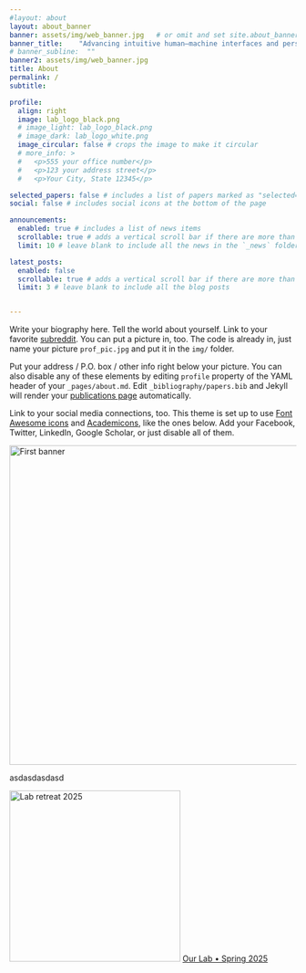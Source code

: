 ```yaml
---
#layout: about
layout: about_banner
banner: assets/img/web_banner.jpg   # or omit and set site.about_banner in _config.yml
banner_title:    "Advancing intuitive human–machine interfaces and personalized robotic interventions through interdisciplinary innovation"
# banner_subline:  ""
banner2: assets/img/web_banner.jpg
title: About
permalink: /
subtitle:

profile:
  align: right
  image: lab_logo_black.png
  # image_light: lab_logo_black.png
  # image_dark: lab_logo_white.png
  image_circular: false # crops the image to make it circular
  # more_info: >
  #   <p>555 your office number</p>
  #   <p>123 your address street</p>
  #   <p>Your City, State 12345</p>

selected_papers: false # includes a list of papers marked as "selected={true}"
social: false # includes social icons at the bottom of the page

announcements:
  enabled: true # includes a list of news items
  scrollable: true # adds a vertical scroll bar if there are more than 3 news items
  limit: 10 # leave blank to include all the news in the `_news` folder

latest_posts:
  enabled: false
  scrollable: true # adds a vertical scroll bar if there are more than 3 new posts items
  limit: 3 # leave blank to include all the blog posts


---
```





Write your biography here. Tell the world about yourself. Link to your favorite [subreddit](http://reddit.com). You can put a picture in, too. The code is already in, just name your picture `prof_pic.jpg` and put it in the `img/` folder.

Put your address / P.O. box / other info right below your picture. You can also disable any of these elements by editing `profile` property of the YAML header of your `_pages/about.md`. Edit `_bibliography/papers.bib` and Jekyll will render your [publications page](/al-folio/publications/) automatically.

Link to your social media connections, too. This theme is set up to use [Font Awesome icons](https://fontawesome.com/) and [Academicons](https://jpswalsh.github.io/academicons/), like the ones below. Add your Facebook, Twitter, LinkedIn, Google Scholar, or just disable all of them.

<div class="full-bleed mb-4">
  <img src="{{ '/assets/img/web_banner.jpg' | relative_url }}"
       class="w-100 rounded"
       style="height:560px;object-fit:cover;"   
       alt="First banner">
</div>

asdasdasdasd

<div class="image-overlay full-bleed">
  <img src="{{ '/assets/img/web_banner.jpg' | relative_url }}"
       alt="Lab retreat 2025"
       class="w-100 rounded"
       style="height:300px;object-fit:cover;">
  <span class="overlay-text">
  <a href="https://example.com/lab-overview"    
       class="overlay-link">Our Lab • Spring 2025</a>
  </span>
</div>